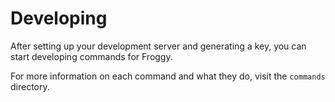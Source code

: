 # Developing

After setting up your development server and generating a key, you can start developing commands for Froggy.

For more information on each command and what they do, visit the `commands` directory.
